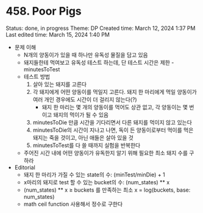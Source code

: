 # 458. Poor Pigs

Status: done, in progress
Theme: DP
Created time: March 12, 2024 1:37 PM
Last edited time: March 15, 2024 1:40 PM

- 문제 이해
    - N개의 양동이가 있을 때 하나만 유독성 물질을 담고 있음
    - 돼지들한테 먹여보고 유독성 테스트 하는데, 단 테스트 시간은 제한 - minutesToTest
    - 테스트 방법
        1. 살아 있는 돼지를 고른다
        2. 각 돼지에게 어떤 양동이를 먹일지 고른다. 돼지 한 마리에게 먹일 양동이가 여러 개인 경우에도 시간이 더 걸리지 않는다(?) 
            - 돼지 한 마리는 몇 개의 양동이를 먹어도 상관 없고, 각 양동이는 몇 번이고 돼지의 먹이가 될 수 있음
        3. minutesToDie 만큼 시간을 기다리면서 다른 돼지를 먹이지 않고 있는다
        4. minutesToDie의 시간이 지나고 나면, 독이 든 양동이로부터 먹이를 먹은 돼지는 죽을 것이고, 아닌 애들은 살아 있을 것
        5. minutesToTest를 다 쓸 때까지 실험을 반복한다 
    - 주어진 시간 내에 어떤 양동이가 유독한지 알기 위해 필요한 최소 돼지 수를 구하라
- Editorial
    - 돼지 한 마리가 가질 수 있는 state의 수: (minTest/minDie) + 1
    - x마리의 돼지로 test 할 수 있는 bucket의 수: (num_states) ** x
    - (num_states) ** x  ≥ buckets 를 만족하는 최소 x = log(buckets, base: num_states)
    - math ceil function 사용해서 정수로 구한다